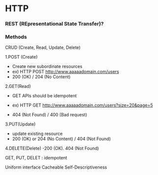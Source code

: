 # HTTP

### REST (REpresentational State Transfer)?
### Methods 
CRUD (Create, Read, Update, Delete)


1.POST (Create)
-  Create new subordinate resources
-  ex) HTTP POST http://www.aaaaadomain.com/users
-  200 (OK) / 204 (No Content)

2.GET(Read)
- GET APIs should be idempotent
- ex) HTTP GET http://www.aaaaadomain.com/users?size=20&page=5

-  404 (Not Found) / 400 (Bad request)


3.PUT(Update)
- update existing resource
- 200 (OK) or 204 (No Content) / 404 (Not Found) 


4.DELETE(Delete)
-200 (OK). 404 (Not Found)



GET, PUT, DELET : idempotent

Uniform interface
Cacheable
Self-Descriptiveness

